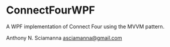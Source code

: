 ConnectFourWPF
===================
A WPF implementation of Connect Four using the MVVM pattern.

Anthony N. Sciamanna
asciamanna@gmail.com
